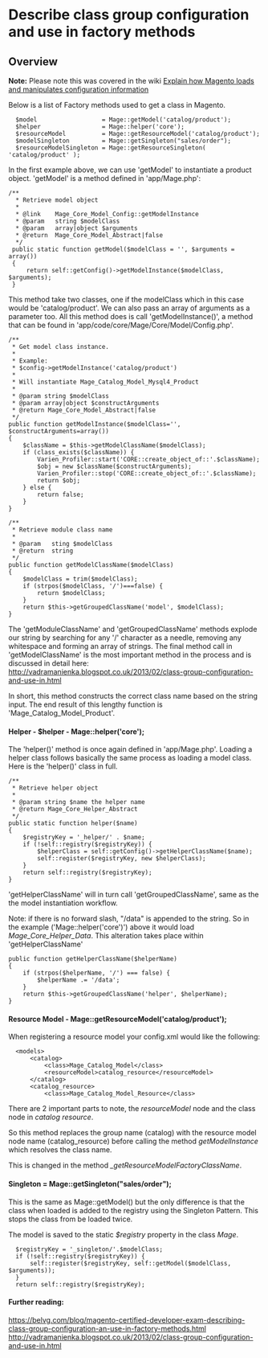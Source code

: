 # Describe class group configuration and use in factory methods 


## Overview

**Note:** Please note this was covered in the wiki [Explain how Magento loads and manipulates configuration information](https://github.com/colinmurphy/magento-exam-notes/blob/master/1.%20Basics/2.%20Configuration/1.Explain%20how%20Magento%20loads%20and%20manipulates%20configuration%20information.md)

Below is a list of Factory methods used to get a class in Magento.

      $model                  = Mage::getModel('catalog/product');
      $helper                 = Mage::helper('core');
      $resourceModel          = Mage::getResourceModel('catalog/product');
      $modelSingleton         = Mage::getSingleton("sales/order");
      $resourceModelSingleton = Mage::getResourceSingleton( 'catalog/product' );


In the first example above, we can use 'getModel' to instantiate a product object. 'getModel' is a method defined in 'app/Mage.php':

    /**
      * Retrieve model object
      *
      * @link    Mage_Core_Model_Config::getModelInstance
      * @param   string $modelClass
      * @param   array|object $arguments
      * @return  Mage_Core_Model_Abstract|false
      */
     public static function getModel($modelClass = '', $arguments = array())
     {
         return self::getConfig()->getModelInstance($modelClass, $arguments);
     }
     
This method take two classes, one if the modelClass which in this case would be 'catalog/product'. We can also pass an array of arguments as a parameter too. All this method does is call 'getModelInstance()', a method that can be found in 'app/code/core/Mage/Core/Model/Config.php'.

    /**
     * Get model class instance.
     *
     * Example:
     * $config->getModelInstance('catalog/product')
     *
     * Will instantiate Mage_Catalog_Model_Mysql4_Product
     *
     * @param string $modelClass
     * @param array|object $constructArguments
     * @return Mage_Core_Model_Abstract|false
     */
    public function getModelInstance($modelClass='', $constructArguments=array())
    {
        $className = $this->getModelClassName($modelClass);
        if (class_exists($className)) {
            Varien_Profiler::start('CORE::create_object_of::'.$className);
            $obj = new $className($constructArguments);
            Varien_Profiler::stop('CORE::create_object_of::'.$className);
            return $obj;
        } else {
            return false;
        }
    }

    /**
     * Retrieve module class name
     *
     * @param   sting $modelClass
     * @return  string
     */
    public function getModelClassName($modelClass)
    {
        $modelClass = trim($modelClass);
        if (strpos($modelClass, '/')===false) {
            return $modelClass;
        }
        return $this->getGroupedClassName('model', $modelClass);
    }
     
The 'getModuleClassName' and 'getGroupedClassName' methods explode our string by searching for any '/' character as a needle, removing any whitespace and forming an array of strings.
The final method call in 'getModelClassName' is the most important method in the process and is discussed in detail here: http://vadramanienka.blogspot.co.uk/2013/02/class-group-configuration-and-use-in.html

In short, this method constructs the correct class name based on the string input. The end result of this lengthy function is 'Mage_Catalog_Model_Product'.

#### Helper - $helper - Mage::helper('core');

The 'helper()' method is once again defined in 'app/Mage.php'. Loading a helper class follows basically the same process as loading a model class.
Here is the 'helper()' class in full.

    /**
     * Retrieve helper object
     *
     * @param string $name the helper name
     * @return Mage_Core_Helper_Abstract
     */
    public static function helper($name)
    {
        $registryKey = '_helper/' . $name;
        if (!self::registry($registryKey)) {
            $helperClass = self::getConfig()->getHelperClassName($name);
            self::register($registryKey, new $helperClass);
        }
        return self::registry($registryKey);
    }
    
'getHelperClassName' will in turn call 'getGroupedClassName', same as the the model instantiation workflow.    
    
Note: if there is no forward slash, "/data" is appended to the string.
So in the example ('Mage::helper('core')') above it would load *Mage_Core_Helper_Data*. This alteration takes place within 'getHelperClassName'

    public function getHelperClassName($helperName)
    {
        if (strpos($helperName, '/') === false) {
            $helperName .= '/data';
        }
        return $this->getGroupedClassName('helper', $helperName);
    }


#### Resource Model - Mage::getResourceModel('catalog/product');


When registering a resource model your config.xml would like the following:

      <models>
          <catalog>
              <class>Mage_Catalog_Model</class>
              <resourceModel>catalog_resource</resourceModel>
          </catalog>
          <catalog_resource>
              <class>Mage_Catalog_Model_Resource</class>


There are 2 important parts to note, the *resourceModel* node and the class node in *catalog resource*.

So this method replaces the group name (catalog) with the resource model node name (catalog_resource) before calling the method *getModelInstance* which resolves the class name.

This is changed in the method *_getResourceModelFactoryClassName*.


#### Singleton = Mage::getSingleton("sales/order");

This is the same as Mage::getModel() but the only difference is that the class when loaded is added to the registry using the Singleton Pattern. This stops the class from be loaded twice.


The model is saved to the static *$registry* property in the class *Mage*.

      $registryKey = '_singleton/'.$modelClass;
      if (!self::registry($registryKey)) {
          self::register($registryKey, self::getModel($modelClass, $arguments));
      }
      return self::registry($registryKey);


#### Further reading:
https://belvg.com/blog/magento-certified-developer-exam-describing-class-group-configuration-an-use-in-factory-methods.html
http://vadramanienka.blogspot.co.uk/2013/02/class-group-configuration-and-use-in.html
